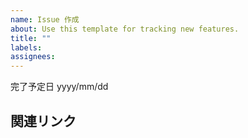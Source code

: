 ```yaml
---
name: Issue 作成
about: Use this template for tracking new features.
title: ""
labels: 
assignees: 
---
```


<!-- スプレッドシートに記録するかどうか（ y , n ）: [y] -->

完了予定日 yyyy/mm/dd

## 関連リンク

